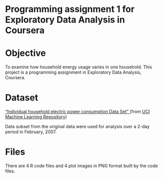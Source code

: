 Programming assignment 1 for Exploratory Data Analysis in Coursera	
============================================

# Objective
To examine how household energy usage varies in one household.
This project is a programming assignment in Exploratory Data Analysis, Coursera.


# Dataset
[ “Individual household electric power consumption Data Set” ](https://d396qusza40orc.cloudfront.net/exdata%2Fdata%2Fhousehold_power_consumption.zip)
(from [UCI Machine Learning Repository]("http://archive.ics.uci.edu/ml/))

Data subset from the original data were used for analysis over a 2-day period in February, 2007.


# Files
There are 4 R code files and 4 plot images in PNG format built by the code files.
